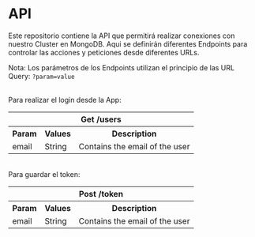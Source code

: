 # API

Este repositorio contiene la API que permitirá realizar conexiones con nuestro Cluster en MongoDB. Aqui se definirán diferentes Endpoints para controlar las acciones y peticiones desde diferentes URLs.

Nota: Los parámetros de los Endpoints utilizan el principio de las URL Query: `?param=value`

<br/>Para realizar el login desde la App:
<table>
  <tr>
    <th colspan="3" >Get /users</th>
  </tr>
  <tr>
    <th>Param</th>
    <th>Values</th>
    <th>Description</th>
  </tr>
  <tr>
    <td>email</td>
    <td>String</td>
    <td>Contains the email of the user</td>
  </tr>
</table>


<br/>Para guardar el token:
<table>
  <tr>
    <th colspan="3" >Post /token</th>
  </tr>
  <tr>
    <th>Param</th>
    <th>Values</th>
    <th>Description</th>
  </tr>
  <tr>
    <td>email</td>
    <td>String</td>
    <td>Contains the email of the user</td>
  </tr>
</table>

